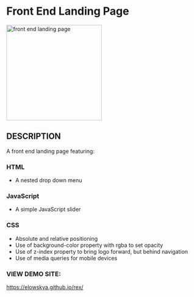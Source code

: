 <h1>Front End Landing Page</h1>
<img scr="images/rexITScreenGrabNew.PNG" width="250px" height="250px" alt="front end landing page"/>

<h2>DESCRIPTION</h2>
<p>A front end landing page featuring:</p>

<h3>HTML</h3>
<ul>
<li>A nested drop down menu </li>
</ul>

<h3>JavaScript</h3>
<ul>
<li>A simple JavaScript slider</li>
</ul>

<h3>CSS</h3>
<ul>
<li>Absolute and relative positioning</li>
<li>Use of background-color property with rgba to set opacity</li>
<li>Use of z-index property to bring logo forward, but behind navigation</li>
<li>Use of media queries for mobile devices</li>
</ul>

<h3>VIEW DEMO SITE:</h3>
<a href="https://elowskya.github.io/rex/">https://elowskya.github.io/rex/</a>